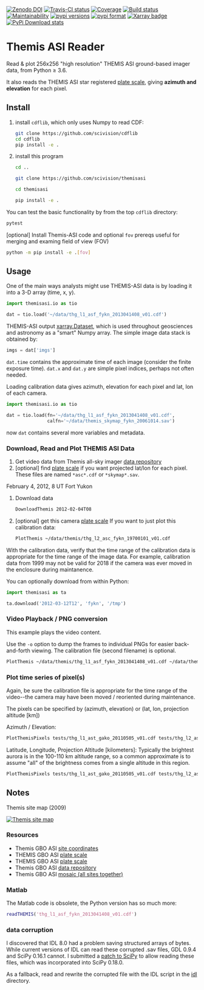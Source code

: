 [![Zenodo DOI](https://zenodo.org/badge/DOI/10.5281/zenodo.215309.svg)](https://doi.org/10.5281/zenodo.215309)
[![Travis-CI status](https://travis-ci.org/scivision/themisasi.svg)](https://travis-ci.org/scivision/themisasi)
[![Coverage](https://coveralls.io/repos/github/scivision/themisasi/badge.svg?branch=master)](https://coveralls.io/github/scivision/themisasi?branch=master)
[![Build status](https://ci.appveyor.com/api/projects/status/lw66b366lx6ipwe7?svg=true)](https://ci.appveyor.com/project/scivision/themisasi)
[![Maintainability](https://api.codeclimate.com/v1/badges/d1da43f5a03c6e7456ef/maintainability)](https://codeclimate.com/github/scivision/themisasi/maintainability)
[![pypi versions](https://img.shields.io/pypi/pyversions/themisasi.svg)](https://pypi.python.org/pypi/themisasi)
[![pypi format](https://img.shields.io/pypi/format/themisasi.svg)](https://pypi.python.org/pypi/themisasi)
[![Xarray badge](https://img.shields.io/badge/powered%20by-xarray-orange.svg?style=flat)](http://xarray.pydata.org/en/stable/why-xarray.html)
[![PyPi Download stats](http://pepy.tech/badge/themisasi)](http://pepy.tech/project/themisasi)


# Themis ASI Reader


Read & plot 256x256 "high resolution" THEMIS ASI ground-based imager data, from Python &ge; 3.6.

It also reads the THEMIS ASI star registered
[plate scale](http://data.phys.ucalgary.ca/sort_by_project/THEMIS/asi/skymaps/new_style/),
giving **azimuth and elevation** for each pixel.

## Install

1. install `cdflib`, which only uses Numpy to read CDF:
   ```sh
   git clone https://github.com/scivision/cdflib
   cd cdflib
   pip install -e .
   ```
2. install this program
   ```sh
   cd ..
   
   git clone https://github.com/scivision/themisasi
   
   cd themisasi
   
   pip install -e .
   ```
   
You can test the basic functionality by from the top `cdflib` directory:
```sh
pytest
```

[optional] Install Themis-ASI code and optional `fov` prereqs useful for merging and examing field of view (FOV)
```sh
python -m pip install -e .[fov]
```

## Usage
One of the main ways analysts might use THEMIS-ASI data is by loading it into a 3-D array (time, x, y).

```python
import themisasi.io as tio

dat = tio.load('~/data/thg_l1_asf_fykn_2013041408_v01.cdf')
```
THEMIS-ASI output [xarray.Dataset](http://xarray.pydata.org/en/stable/generated/xarray.Dataset.html), 
which is used throughout geosciences and astronomy as a "smart" Numpy array.
The simple image data stack is obtained by:
```python
imgs = dat['imgs']
```

`dat.time` contains the approximate time of each image (consider the finite exposure time).
`dat.x` and `dat.y` are simple pixel indices, perhaps not often needed.

Loading calibration data gives azimuth, elevation for each pixel and lat, lon of each camera.
```python
import themisasi.io as tio

dat = tio.load(fn='~/data/thg_l1_asf_fykn_2013041408_v01.cdf', 
               calfn='~/data/themis_skymap_fykn_20061014.sav')
```
now `dat` contains several more variables and metadata.

### Download, Read and Plot THEMIS ASI Data

1. Get video data from Themis all-sky imager [data repository](http://themis.ssl.berkeley.edu/data/themis/thg/l1/asi/)
2. [optional] find [plate scale](http://themis.ssl.berkeley.edu/themisdata/thg/l2/asi/cal/) if you want projected lat/lon for each pixel.
   These files are named `*asc*.cdf` or `*skymap*.sav`.

February 4, 2012, 8 UT Fort Yukon

1. Download data
   ```sh
   DownloadThemis 2012-02-04T08
   ```
2. [optional] get this camera [plate scale](http://themis.ssl.berkeley.edu/themisdata/thg/l2/asi/cal/thg_l2_asc_fykn_19700101_v01.cdf)
   If you want to just plot this calibration data:
   ```sh
   PlotThemis ~/data/themis/thg_l2_asc_fykn_19700101_v01.cdf
   ```
   
With the calibration data, verify that the time range of the calibration data is appropriate for the time range of the image data.
For example, calibration data from 1999 may not be valid for 2018 if the camera was ever moved in the enclosure during maintanence.

You can optionally download from within Python:
```python
import themisasi as ta

ta.download('2012-03-12T12', 'fykn', '/tmp')
```


### Video Playback / PNG conversion

This example plays the video content.

Use the `-o` option to dump the frames to individual PNGs for easier back-and-forth viewing.
The calibration file (second filename) is optional.
```sh
PlotThemis ~/data/themis/thg_l1_asf_fykn_2013041408_v01.cdf ~/data/themis/thg_l2_asc_fykn_19700101_v01.cdf
```

### Plot time series of pixel(s)
Again, be sure the calibration file is appropriate for the time range of the video--the camera may have been moved / reoriented during maintenance.

The pixels can be specified by (azimuth, elevation) or (lat, lon, projection altitude [km])

Azimuth / Elevation:
```sh
PlotThemisPixels tests/thg_l1_ast_gako_20110505_v01.cdf tests/thg_l2_asc_fykn_19700101_v01.cdf -az 65 70 -el 48 68
```

Latitude, Longitude, Projection Altitude [kilometers]:
Typically the brightest aurora is in the 100-110 km altitude range, so a common approximate is to assume "all" of the brightness comes from a single altitude in this region.
```sh
PlotThemisPixels tests/thg_l1_ast_gako_20110505_v01.cdf tests/thg_l2_asc_fykn_19700101_v01.cdf -lla 65 -145 100.
```

## Notes

Themis site map (2009)

[![Themis site map](http://themis.ssl.berkeley.edu/data/themis/events/THEMIS_GBO_Station_Map-2009-01.gif)](http://themis.ssl.berkeley.edu/gbo/display.py?)


### Resources

-   Themis GBO ASI
    [site coordinates](http://themis.ssl.berkeley.edu/images/ASI/THEMIS_ASI_Station_List_Nov_2011.xls)
-   THEMIS GBO ASI
    [plate scale](http://data.phys.ucalgary.ca/sort_by_project/THEMIS/asi/skymaps/new_style/)
-   THEMIS GBO ASI
    [plate scale](http://themis.ssl.berkeley.edu/themisdata/thg/l2/asi/cal/)
-   Themis GBO ASI
    [data repository](http://themis.ssl.berkeley.edu/data/themis/thg/l1/asi/)
-   Themis GBO ASI
    [mosaic (all sites together)](http://themis.ssl.berkeley.edu/gbo/display.py?)



### Matlab

The Matlab code is obsolete, the Python version has so much more:
```matlab
readTHEMIS('thg_l1_asf_fykn_2013041408_v01.cdf')
```
### data corruption

I discovered that IDL 8.0 had a problem saving structured arrays of bytes.
While current versions of IDL can read these corrupted .sav files, GDL 0.9.4 and SciPy 0.16.1 cannot.
I submitted a
[patch to SciPy](https://github.com/scipy/scipy/pull/5801)
to allow reading these files, which was incorporated into SciPy 0.18.0.

As a fallback, read and rewrite the corrupted file with the IDL script in the
[idl](idl/)
directory.
